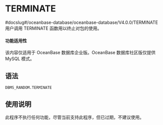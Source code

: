 TERMINATE 
==============================
#docslug#/oceanbase-database/oceanbase-database/V4.0.0/TERMINATE
用户调用 TERMINATE 函数用以终止对包的使用。

  <main id="notice" >
    <h4>功能适用性</h4>
    <p>该内容仅适用于 OceanBase 数据库企业版。OceanBase 数据库社区版仅提供 MySQL 模式。</p>
  </main>

语法 
-----------

```sql
DBMS_RANDOM.TERMINATE
```



使用说明 
-------------

此程序不执行任何功能，尽管当前支持此程序，但已过期，不建议使用。

